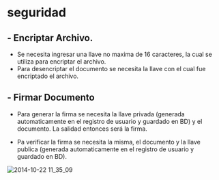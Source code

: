 # seguridad


## - Encriptar Archivo.
- Se necesita ingresar una llave no maxima de 16 caracteres, la cual se utiliza para encriptar el archivo. 
- Para desencriptar el documento se necesita la llave con el cual fue encriptado el archivo. 

## - Firmar Documento
- Para generar la firma se necesita la llave privada (generada automaticamente en el registro de usuario y guardado en BD) y el documento. La salidad entonces será la firma.

- Pa verificar la firma se necesita la misma, el documento y la llave publica (generada automaticamente en el registro de usuario y guardado en BD).

![2014-10-22 11_35_09](https://thumbs.gfycat.com/InbornGrippingIvorybackedwoodswallow-size_restricted.gif)
